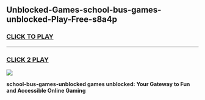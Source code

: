 
## Unblocked-Games-school-bus-games-unblocked-Play-Free-s8a4p
<h3>
<a href="https://premium76.site?title=school-bus-games-unblocked&ref=18A">CLICK TO PLAY</a></h3>
<hr>

<h3>
<a href="https://premium76.site?title=school-bus-games-unblocked&ref=18A">CLICK 2 PLAY</a>
  
</h3>

<a href="https://premium76.site?title=school-bus-games-unblocked&ref=18A"><img src="https://clearcache.store/games.png"></a>


**school-bus-games-unblocked games unblocked: Your Gateway to Fun and Accessible Online Gaming**
